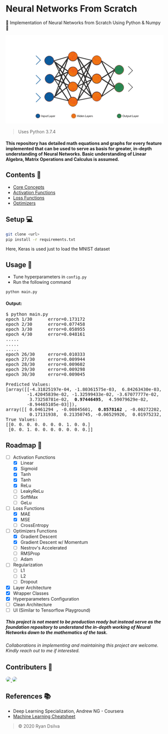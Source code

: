 # Neural Networks From Scratch

🌟 Implementation of Neural Networks from Scratch Using Python &amp; Numpy 🌟

<p align="center">
  <img src="images/nn.webp" width="550px">
</p>

> Uses Python 3.7.4

#### This repository has detailed math equations and graphs for every feature implemented that can be used to serve as basis for greater, in-depth understanding of Neural Networks. Basic understanding of Linear Algebra, Matrix Operations and Calculus is assumed.

## Contents 📑

- [Core Concepts](./core)
- [Activation Functions](./activations)
- [Loss Functions](./loss)
- [Optimizers](./optimizers)

## Setup 💻

```bash
git clone <url>
pip install -r requirements.txt
```

Here, Keras is used just to load the MNIST dataset

## Usage 📔

- Tune hyperparameters in `config.py`
- Run the following command

```bash
python main.py
```

#### Output:

<pre>
$ python main.py
epoch 1/30      error=0.173172
epoch 2/30      error=0.077458
epoch 3/30      error=0.058955
epoch 4/30      error=0.048161
.....
.....
.....
epoch 26/30     error=0.010333
epoch 27/30     error=0.009944
epoch 28/30     error=0.009602
epoch 29/30     error=0.009298
epoch 30/30     error=0.009045

Predicted Values: 
[array([[-4.31825197e-04, -1.80361575e-03,  6.84263430e-03,
        -1.42045839e-02, -1.32599433e-02, -3.67077777e-02,
         3.73258781e-02,  <b>0.97446495</b>,  4.59079629e-02,
        -8.94465105e-03]]), 
array([[ 0.0461294 , -0.00845601,  <b>0.8578162</b> , -0.00272202,  0.01397735,
         0.17131938,  0.21350745, -0.06529926,  0.01975232, -0.10840968]])]
True Values: 
[[0. 0. 0. 0. 0. 0. 0. 1. 0. 0.]
 [0. 0. 1. 0. 0. 0. 0. 0. 0. 0.]]
</pre>

## Roadmap 📑

- [ ] Activation Functions
  - [x] Linear
  - [x] Sigmoid
  - [x] Tanh
  - [x] Tanh
  - [x] ReLu
  - [ ] LeakyReLu
  - [ ] SoftMax
  - [ ] GeLu
- [ ] Loss Functions
  - [x] MAE
  - [x] MSE
  - [ ] CrossEntropy
- [ ] Optimizers Functions
  - [x] Gradient Descent
  - [x] Gradient Descent w/ Momentum
  - [ ] Nestrov's Accelerated
  - [ ] RMSProp
  - [ ] Adam
- [ ] Regularization
  - [ ] L1
  - [ ] L2
  - [ ] Dropout
- [x] Layer Architecture
- [x] Wrapper Classes
- [x] Hyperparameters Configuration
- [ ] Clean Architecture
- [ ] UI (Similar to Tensorflow Playground)

##### This project is not meant to be production ready but instead serve as the foundation repository to understand the in-depth working of Neural Networks down to the mathematics of the task.

###### Collaborations in implementing and maintaining this project are welcome. Kindly reach out to me if interested.

## Contributers 🌟

<a href="https://github.com/RyanDsilva">
  <img src="https://github.com/RyanDsilva.png?size=75" style="border-radius:50%">
</a>
<a href="https://github.com/sanfernoronha">
  <img src="https://github.com/sanfernoronha.png?size=75" style="border-radius:50%">
</a>

## References 📚

- Deep Learning Specialization, Andrew NG - Coursera
- [Machine Learning Cheatsheet](https://ml-cheatsheet.readthedocs.io/en/latest/index.html)

> &copy; 2020 Ryan Dsilva
